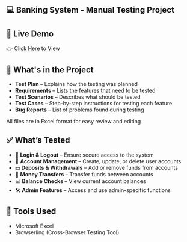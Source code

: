 ## 💻 Banking System - Manual Testing Project



## 🔗 Live Demo
<a href="http://demo.guru99.com/V4/">👉 Click Here to View</a>

## 📁 What's in the Project

- **Test Plan** – Explains how the testing was planned
- **Requirements** – Lists the features that need to be tested
- **Test Scenarios** – Describes what should be tested
- **Test Cases** – Step-by-step instructions for testing each feature
- **Bug Reports** – List of problems found during testing

All files are in Excel format for easy review and editing

## ✅ What’s Tested

- 🔐 **Login & Logout** – Ensure secure access to the system  
- 🧾 **Account Management** – Create, update, or delete user accounts  
- 💵 **Deposits & Withdrawals** – Add or remove funds from accounts  
- 🔄 **Money Transfers** – Transfer funds between accounts  
- 📊 **Balance Checks** – View current account balances  
- 🛠️ **Admin Features** – Access and use admin-specific functions

## 🧰 Tools Used

- Microsoft Excel  
- Browserling (Cross-Browser Testing Tool)
